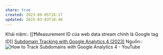 ```yaml
---
share: true
created: 2023-09-05T16:17
updated: 2025-03-03T18:48
---
```

Khái niệm:: 
[[❓Measurement ID của web data stream chính là Google tag ID]]
[Subdomain Tracking with Google Analytics 4 (2023)](https://www.analyticsmania.com/post/subdomain-tracking-with-google-analytics-and-google-tag-manager/)
Nguồn:: ![How to Track Subdomains with Google Analytics 4 - YouTube](https://youtu.be/7laoCJcnqGk?si=16qA6p_DT_O7OtVT)